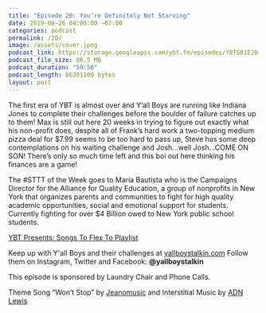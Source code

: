 ```yaml
---
title: "Episode 20: You’re Definitely Not Starving"
date: 2019-06-26 04:00:00 −07:00
categories: podcast
permalink: /20/
image: /assets/cover.jpeg
podcast_link: https://storage.googleapis.com/ybt.fm/episodes/YBTS01E20.mp3
podcast_file_size: 86.5 MB
podcast_duration: "59:56"
podcast_length: 86381109 bytes
layout: post
---
```


The first era of YBT is almost over and Y’all Boys are running like Indiana Jones to complete their challenges before the boulder of failure catches up to them! Max is still out here 20 weeks in trying to figure out exactly what his non-profit does, despite all of Frank’s hard work a two-topping medium pizza deal for $7.99 seems to be too hard to pass up, Steve has some deep contemplations on his waiting challenge and Josh...well Josh...COME ON SON! There’s only so much time left and this boi out here thinking his finances are a game!

The #STTT of the Week goes to Maria Bautista who is the Campaigns Director for the Alliance for Quality Education, a group of nonprofits in New York that organizes parents and communities to fight for high quality academic opportunities, social and emotional support for students. Currently fighting for over $4 Billion owed to New York public school students.

[YBT Presents: Songs To Flex To Playlist](https://open.spotify.com/playlist/26LW5GeaehbCI4IYQFaahC?si=Bbmg3sVzRQ2j3khavSde0w)

Keep up with Y'all Boys and their challenges at [yallboystalkin.com](https://yallboystalkin.com)
Follow them on Instagram, Twitter and Facebook: **@yallboystalkin**

This episode is sponsored by Laundry Chair and Phone Calls.

Theme Song “Won’t Stop” by [Jeanomusic](https://www.jeanomusic.com/) and Interstitial Music by [ADN Lewis](https://www.adnlewis.com/)

